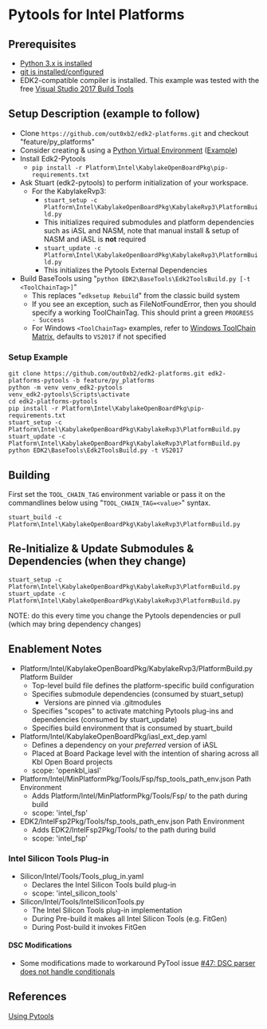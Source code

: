 # Pytools for Intel Platforms

## Prerequisites

* [Python 3.x is installed](https://www.python.org/downloads/)
* [git is installed/configured](https://git-scm.com/download/)
* EDK2-compatible compiler is installed.  This example was tested with the free [Visual Studio 2017 Build Tools](https://microsoft.github.io/mu/CodeDevelopment/prerequisites/#visual-studio-2017)

## Setup Description (example to follow)

* Clone `https://github.com/out0xb2/edk2-platforms.git` and checkout "feature/py_platforms"
* Consider creating & using a [Python Virtual Environment](https://docs.python.org/3/library/venv.html) ([Example](https://microsoft.github.io/mu/CodeDevelopment/prerequisites/#workspace-virtual-environment-setup-process))
* Install Edk2-Pytools
  * `pip install -r Platform\Intel\KabylakeOpenBoardPkg\pip-requirements.txt`
* Ask Stuart (edk2-pytools) to perform initialization of your workspace.  
  * For the KabylakeRvp3:
    * `stuart_setup -c Platform\Intel\KabylakeOpenBoardPkg\KabylakeRvp3\PlatformBuild.py`
    * This initializes required submodules and platform dependencies such as iASL and NASM, note that manual install & setup of NASM and iASL is __not__ required
    * `stuart_update -c Platform\Intel\KabylakeOpenBoardPkg\KabylakeRvp3\PlatformBuild.py`
    * This initializes the Pytools External Dependencies
* Build BaseTools using "`python EDK2\BaseTools\Edk2ToolsBuild.py [-t <ToolChainTag>]`"
  * This replaces "`edksetup Rebuild`" from the classic build system
  * If you see an exception, such as FileNotFoundError, then you should specify a working ToolChainTag.  This should print a green `PROGRESS - Success`
  * For Windows `<ToolChainTag>` examples, refer to [Windows ToolChain Matrix](https://github.com/tianocore/tianocore.github.io/wiki/Windows-systems-ToolChain-Matrix), defaults to `VS2017` if not specified

### Setup Example

```
git clone https://github.com/out0xb2/edk2-platforms.git edk2-platforms-pytools -b feature/py_platforms
python -m venv venv_edk2-pytools
venv_edk2-pytools\Scripts\activate
cd edk2-platforms-pytools
pip install -r Platform\Intel\KabylakeOpenBoardPkg\pip-requirements.txt
stuart_setup -c Platform\Intel\KabylakeOpenBoardPkg\KabylakeRvp3\PlatformBuild.py
stuart_update -c Platform\Intel\KabylakeOpenBoardPkg\KabylakeRvp3\PlatformBuild.py
python EDK2\BaseTools\Edk2ToolsBuild.py -t VS2017
```

## Building

First set the `TOOL_CHAIN_TAG` environment variable or pass it on the commandlines below using "`TOOL_CHAIN_TAG=<value>`" syntax.

`stuart_build -c Platform\Intel\KabylakeOpenBoardPkg\KabylakeRvp3\PlatformBuild.py`

## Re-Initialize & Update Submodules & Dependencies (when they change)

```
stuart_setup -c Platform\Intel\KabylakeOpenBoardPkg\KabylakeRvp3\PlatformBuild.py
stuart_update -c Platform\Intel\KabylakeOpenBoardPkg\KabylakeRvp3\PlatformBuild.py
```

NOTE: do this every time you change the Pytools dependencies or pull (which may bring dependency changes)

## Enablement Notes

* Platform/Intel/KabylakeOpenBoardPkg/KabylakeRvp3/PlatformBuild.py Platform Builder
  * Top-level build file defines the platform-specific build configuration
  * Specifies submodule dependencies (consumed by stuart_setup)
    * Versions are pinned via .gitmodules
  * Specifies "scopes" to activate matching Pytools plug-ins and dependencies (consumed by stuart_update)
  * Specifies build environment that is consumed by stuart_build
* Platform/Intel/KabylakeOpenBoardPkg/iasl_ext_dep.yaml
  * Defines a dependency on your *preferred* version of iASL
  * Placed at Board Package level with the intention of sharing across all Kbl Open Board projects
  * scope: 'openkbl_iasl'
* Platform/Intel/MinPlatformPkg/Tools/Fsp/fsp_tools_path_env.json Path Environment
  * Adds Platform/Intel/MinPlatformPkg/Tools/Fsp/ to the path during build
  * scope: 'intel_fsp'
* EDK2/IntelFsp2Pkg/Tools/fsp_tools_path_env.json Path Environment
  * Adds EDK2/IntelFsp2Pkg/Tools/ to the path during build
  * scope: 'intel_fsp'

### Intel Silicon Tools Plug-in

* Silicon/Intel/Tools/Tools_plug_in.yaml
  * Declares the Intel Silicon Tools build plug-in
  * scope: 'intel_silicon_tools'
* Silicon/Intel/Tools/IntelSiliconTools.py
  * The Intel Silicon Tools plug-in implementation
  * During Pre-build it makes all Intel Silicon Tools (e.g. FitGen)
  * During Post-build it invokes FitGen

#### DSC Modifications

* Some modifications made to workaround PyTool issue [#47: DSC parser does not handle conditionals](https://github.com/tianocore/edk2-pytool-library/issues/47)

## References

[Using Pytools](https://github.com/tianocore/edk2-pytool-extensions/blob/master/docs/using.md)
